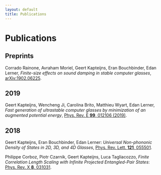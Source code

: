 ```yaml
---
layout: default
title: Publications
---
```


# Publications

## Preprints
Corrado Rainone, Avraham Moriel, Geert Kapteijns, Eran Bouchbinder, Edan Lerner, *Finite-size effects on sound damping in stable computer glasses*, [arXiv:1902.06225](https://arxiv.org/abs/1902.06225).

## 2019


Geert Kapteijns, Wencheng Ji, Carolina Brito, Matthieu Wyart,
Edan Lerner, *Fast generation of ultrastable computer glasses by minimization of an augmented potential energy*, [Phys. Rev. E <b>99</b>, 012106 (2019)](https://journals.aps.org/pre/abstract/10.1103/PhysRevE.99.012106).


## 2018

Geert Kapteijns, Eran Bouchbinder, Edan Lerner:
*Universal Non-phononic Density of States in 2D, 3D, and 4D Glasses*, [Phys. Rev. Lett. **121**, 055501](https://journals.aps.org/prl/abstract/10.1103/PhysRevLett.121.055501).

Philippe Corboz, Piotr Czarnik, Geert Kapteijns, Luca Tagliacozzo,
*Finite Correlation Length Scaling with Infinite Projected Entangled-Pair States*:
[Phys. Rev. X **8**, 031031](https://journals.aps.org/prx/abstract/10.1103/PhysRevX.8.031031).



